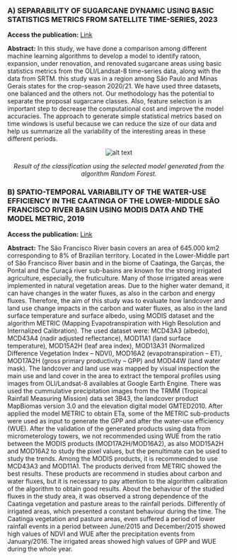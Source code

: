### A) SEPARABILITY OF SUGARCANE DYNAMIC USING BASIC STATISTICS METRICS FROM SATELLITE  TIME-SERIES, 2023

**Access the publication:** [Link](https://proceedings.science/sbsr-2023/papers/separability-of-sugarcane-dynamic-using-basic-statistics-metrics-from-satellite?lang=en) 

**Abstract:**
In this study, we have done a comparison among different machine learning algorithms to develop a model to identify ratoon, expansion, under renovation, and renovated
sugarcane areas using basic statistics metrics from the OLI/Landsat-8 time-series data, along with the data from SRTM. this study was in a region among São Paulo and Minas Gerais states for the crop-season 2020/21. We have used three datasets, one balanced and the others not. Our methodology has the potential to separate the proposal sugarcane classes. Also, feature selection is an important step to decrease the computational cost and improve the model accuracies. The approach to generate simple statistical metrics based on time windows is useful because we can reduce the size of our data and help us summarize all the variability of the interesting areas in these different periods.

<div align="center">

![alt text](https://github.com/nrfsilva/portfolio/assets/44679103/62d77dec-d698-4e6c-b01e-9670240889ef)

*Result of the classification using the selected model generated from the algorithm Random Forest.*
</div>

### B) SPATIO-TEMPORAL VARIABILITY OF THE WATER-USE EFFICIENCY IN THE CAATINGA OF THE LOWER-MIDDLE SÃO FRANCISCO RIVER BASIN USING MODIS DATA AND THE MODEL METRIC, 2019

**Access the publication:** [Link](http://mtc-m21c.sid.inpe.br/rep/sid.inpe.br/mtc-m21c/2019/03.30.15.03?mirror=urlib.net/www/2017/11.22.19.04.03&metadatarepository=sid.inpe.br/mtc-m21c/2019/03.30.15.03.28) 

**Abstract:**
The São Francisco River basin covers an area of 645.000 km2 corresponding to 8% of Brazilian territory. Located in the Lower-Middle part of São Francisco River basin and in the biome of Caatinga, the Garças, the Pontal and the Curaçá river sub-basins are known for the strong irrigated agriculture, especially, the fruticulture. Many of those irrigated areas were implemented in natural vegetation areas. Due to the higher water demand, it can have changes in the water fluxes, as also in the carbon and energy fluxes. Therefore, the aim of this study was to evaluate how landcover and land use change impacts in the carbon and water fluxes, as also in the land surface temperature and surface albedo, using MODIS dataset and the algorithm METRIC (Mapping Evapotranspiration with High Resolution and Internalized Calibration). The used dataset were: MCD43A3 (albedo), MCD43A4 (nadir adjusted reflectance), MOD11A1 (land surface temperature), MOD15A2H (leaf area index), MOD13A31 (Normalized Difference Vegetation Index – NDVI), MOD16A2 (evapotranspiration – ET), MOD17A2H (gross primary productivity – GPP) and MOD44W (land water mask). The landcover and land use was mapped by visual inspection the main use and land cover in the area to extract the temporal profiles using images from OLI/Landsat-8 availables at Google Earth Engine. There was used the cummulative precipitation images from the TRMM (Tropical Rainfall Measuring Mission) data set 3B43, the landcover product MapBiomas version 3.0 and the elevation digital model GMTED2010. After applied the model METRIC to obtain ETa, some of the METRIC sub-products were used as input to generate the GPP and after the water-use efficiency (WUE). After the validation of the generated products using data from micrometerology towers, we not recommended using WUE from the ratio between the MODIS products (MOD17A2H/MOD16A2), as also MOD15A2H and MOD16A2 to study the pixel values, but the penultimate can be used to study the trends. Among the MODIS products, it is recommended to use MCD43A3 and MOD11A1. The products derived from METRIC showed the best results. These products are recommend in studies about carbon and water fluxes, but it is necessary to pay attention to the algorithm calibration of the algorithm to obtain good results. About the behaviour of the studied fluxes in the study area, it was observed a strong dependence of the Caatinga vegetation and pasture areas to the rainfall periods. Differently of irrigated areas, which presented a constant behaviour during the time. The Caatinga vegetation and pasture areas, even suffered a period of lower rainfall events in a period between June/2015 and December/2015 showed high values of NDVI and WUE after the precipitation events from January/2016. The irrigated areas showed high values of GPP and WUE during the whole year.
